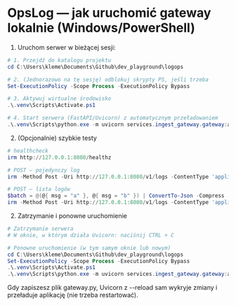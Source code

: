 # **OpsLog — jak uruchomić gateway lokalnie (Windows/PowerShell)**
1. Uruchom serwer w bieżącej sesji:
```powershell
# 1. Przejdź do katalogu projektu
cd C:\Users\kleme\Documents\Github\dev_playground\logops

# 2. (Jednorazowo na tę sesję) odblokuj skrypty PS, jeśli trzeba
Set-ExecutionPolicy -Scope Process -ExecutionPolicy Bypass

# 3. Aktywuj wirtualne środowisko
.\.venv\Scripts\Activate.ps1

# 4. Start serwera (FastAPI/Uvicorn) z automatycznym przeładowaniem
.\.venv\Scripts\python.exe -m uvicorn services.ingest_gateway.gateway:app --reload --reload-dir .\services\ingest_gateway --port 8080
```
2. (Opcjonalnie) szybkie testy
```powershell
# healthcheck
irm http://127.0.0.1:8080/healthz

# POST – pojedynczy log
irm -Method Post -Uri http://127.0.0.1:8080/v1/logs -ContentType 'application/json' -Body (@{ msg = "hello" } | ConvertTo-Json -Compress)

# POST – lista logów
$batch = @(@{ msg = "a" }, @{ msg = "b" }) | ConvertTo-Json -Compress
irm -Method Post -Uri http://127.0.0.1:8080/v1/logs -ContentType 'application/json' -Body $batch
```
2) Zatrzymanie i ponowne uruchomienie

```powershell
# Zatrzymanie serwera
# W oknie, w którym działa Uvicorn: naciśnij CTRL + C

# Ponowne uruchomienie (w tym samym oknie lub nowym)
cd C:\Users\kleme\Documents\Github\dev_playground\logops
Set-ExecutionPolicy -Scope Process -ExecutionPolicy Bypass
.\.venv\Scripts\Activate.ps1
.\.venv\Scripts\python.exe -m uvicorn services.ingest_gateway.gateway:app --reload --reload-dir .\services\ingest_gateway --port 8080
```
Gdy zapiszesz plik gateway.py, Uvicorn z --reload sam wykryje zmiany i przeładuje aplikację (nie trzeba restartować).